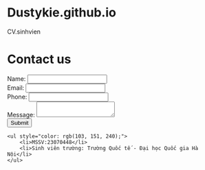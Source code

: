 # Dustykie.github.io
<!DOCTYPE html>
<html lang="en">
</title>CV.sinhvien</title>
</head></head>
<body>
    <h1>Contact us  </h1> 
    <form action="form.php" method="post">
        <label for="name">Name:</label>
        <input type="text" id="name" name="name" required>
        <br>
            <label for="email">Email:</label>
        <input type="emial" id="email" name="email" required>
        <br>
        <label for="phone">Phone:</label>
        <input type="tel" id="phone" name="phone" required>
        <br>
        <label for="message">Message:</label>
        <textarea id="message"name="message" required></textarea>
        <br>
        <input type="submit" value="Submit">
    </form>


    <ul style="color: rgb(103, 151, 240);">
        <li>MSSV:23070448</li>
        <li>Sinh viên trường: Trường Quốc tế - Đại học Quốc gia Hà Nội</li>
    </ul>
    
<body>
<html>
